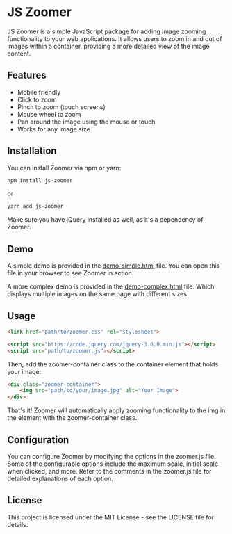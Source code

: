 # JS Zoomer

JS Zoomer is a simple JavaScript package for adding image zooming functionality to your web applications. It allows users to zoom in and out of images within a container, providing a more detailed view of the image content.

## Features

 - Mobile friendly
 - Click to zoom
 - Pinch to zoom (touch screens)
 - Mouse wheel to zoom
 - Pan around the image using the mouse or touch
 - Works for any image size

## Installation

You can install Zoomer via npm or yarn:

```bash
npm install js-zoomer
```
or
```bash
yarn add js-zoomer
```

Make sure you have jQuery installed as well, as it's a dependency of Zoomer.

## Demo
A simple demo is provided in the [demo-simple.html](demo-simple.html) file. You can open this file in your browser to see Zoomer in action.

A more complex demo is provided in the [demo-complex.html](demo-complex.html) file. Which displays multiple images on the same page with different sizes.

## Usage
```html
<link href="path/to/zoomer.css" rel="stylesheet">
```
```html
<script src="https://code.jquery.com/jquery-3.6.0.min.js"></script>
<script src="path/to/zoomer.js"></script>
```

Then, add the zoomer-container class to the container element that holds your image:

```html
<div class="zoomer-container">
    <img src="path/to/your/image.jpg" alt="Your Image">
</div>
```
That's it! Zoomer will automatically apply zooming functionality to the img in the element with the zoomer-container class.

## Configuration
You can configure Zoomer by modifying the options in the zoomer.js file. Some of the configurable options include the maximum scale, initial scale when clicked, and more. Refer to the comments in the zoomer.js file for detailed explanations of each option.

## License
This project is licensed under the MIT License - see the LICENSE file for details.

